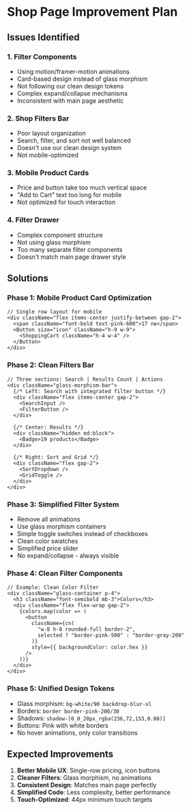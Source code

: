 # Shop Page Improvement Plan

## Issues Identified

### 1. Filter Components
- Using motion/framer-motion animations
- Card-based design instead of glass morphism
- Not following our clean design tokens
- Complex expand/collapse mechanisms
- Inconsistent with main page aesthetic

### 2. Shop Filters Bar
- Poor layout organization
- Search, filter, and sort not well balanced
- Doesn't use our clean design system
- Not mobile-optimized

### 3. Mobile Product Cards
- Price and button take too much vertical space
- "Add to Cart" text too long for mobile
- Not optimized for touch interaction

### 4. Filter Drawer
- Complex component structure
- Not using glass morphism
- Too many separate filter components
- Doesn't match main page drawer style

## Solutions

### Phase 1: Mobile Product Card Optimization
```tsx
// Single row layout for mobile
<div className="flex items-center justify-between gap-2">
  <span className="font-bold text-pink-600">17 лв</span>
  <Button size="icon" className="h-9 w-9">
    <ShoppingCart className="h-4 w-4" />
  </Button>
</div>
```

### Phase 2: Clean Filters Bar
```tsx
// Three sections: Search | Results Count | Actions
<div className="glass-morphism-bar">
  {/* Left: Search with integrated filter button */}
  <div className="flex items-center gap-2">
    <SearchInput />
    <FilterButton />
  </div>
  
  {/* Center: Results */}
  <div className="hidden md:block">
    <Badge>19 products</Badge>
  </div>
  
  {/* Right: Sort and Grid */}
  <div className="flex gap-2">
    <SortDropdown />
    <GridToggle />
  </div>
</div>
```

### Phase 3: Simplified Filter System
- Remove all animations
- Use glass morphism containers
- Simple toggle switches instead of checkboxes
- Clean color swatches
- Simplified price slider
- No expand/collapse - always visible

### Phase 4: Clean Filter Components
```tsx
// Example: Clean Color Filter
<div className="glass-container p-4">
  <h3 className="font-semibold mb-3">Colors</h3>
  <div className="flex flex-wrap gap-2">
    {colors.map(color => (
      <button
        className={cn(
          "w-8 h-8 rounded-full border-2",
          selected ? "border-pink-500" : "border-gray-200"
        )}
        style={{ backgroundColor: color.hex }}
      />
    ))}
  </div>
</div>
```

### Phase 5: Unified Design Tokens
- Glass morphism: `bg-white/90 backdrop-blur-xl`
- Borders: `border border-pink-200/30`
- Shadows: `shadow-[0_0_20px_rgba(236,72,153,0.08)]`
- Buttons: Pink with white borders
- No hover animations, only color transitions

## Expected Improvements
1. **Better Mobile UX**: Single-row pricing, icon buttons
2. **Cleaner Filters**: Glass morphism, no animations
3. **Consistent Design**: Matches main page perfectly
4. **Simplified Code**: Less complexity, better performance
5. **Touch-Optimized**: 44px minimum touch targets